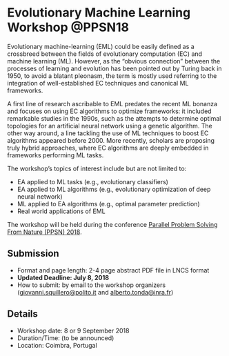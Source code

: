 # Evolutionary Machine Learning Workshop @PPSN18
Evolutionary machine-learning (EML) could be easily defined as a crossbreed
between the fields of evolutionary computation (EC) and machine learning (ML).
However, as the “obvious connection” between the processes of learning and
evolution has been pointed out by Turing back in 1950, to avoid a blatant
pleonasm, the term is mostly used referring to the integration of well-established
EC techniques and canonical ML frameworks.

A first line of research ascribable to EML predates the recent ML bonanza and
focuses on using EC algorithms to optimize frameworks: it included remarkable
studies in the 1990s, such as the attempts to determine optimal topologies for
an artificial neural network using a genetic algorithm. The other way around, a
line tackling the use of ML techniques to boost EC algorithms appeared before
2000\. More recently, scholars are proposing truly hybrid approaches, where EC
algorithms are deeply embedded in frameworks performing ML tasks.

The workshop’s topics of interest include but are not limited to:
- EA applied to ML tasks (e.g., evolutionary classifiers)
- EA applied to ML algorithms (e.g., evolutionary optimization of deep
neural network)
- ML applied to EA algorithms (e.g., optimal parameter prediction)
- Real world applications of EML

The workshop will be held during the conference [Parallel Problem Solving From Nature (PPSN) 2018](http://ppsn2018.dei.uc.pt/).

## Submission
- Format and page length: 2-4 page abstract PDF file in LNCS format
- **Updated Deadline: July 8, 2018**
- How to submit: by email to the workshop organizers (giovanni.squillero@polito.it and alberto.tonda@inra.fr)

## Details
- Workshop date: 8 or 9 September 2018
- Duration/Time: (to be announced)
- Location: Coimbra, Portugal
